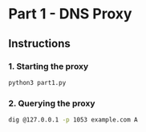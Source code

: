 # Part 1 - DNS Proxy

## Instructions

### 1. Starting the proxy

```sh
python3 part1.py
```

### 2. Querying the proxy

```sh
dig @127.0.0.1 -p 1053 example.com A
```
